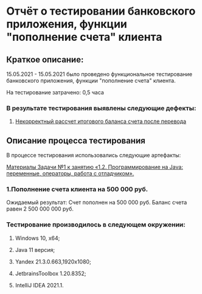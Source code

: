 <h1>Отчёт о тестировании банковского приложения, функции "пополнение счета" клиента</h1> 

<h2> Краткое описание: </h2>

15.05.2021 - 15.05.2021 было проведено функциональное тестирование банковского приложения, функции "пополнение счета" клиента.

На тестирование затрачено: 0,5 часа

<h3>В результате тестирования выявлены следующие дефекты:</h3> 

1. [Некорректный рассчет итогового баланса счета после перевода](https://github.com/Perepadin/M3-HW2.1/issues/1)

<h2>Описание процесса тестирования</h2> 

В процессе тестирования использовались следующие артефакты: 

[Материалы Задачи №1 к занятию «1.2. Программирование на Java: переменные, операторы, работа с отладчиком».](https://github.com/netology-code/javaqa-homeworks/tree/master/programming)


<h3>1.Пополнение счета клиента на 500 000 руб.</h3>

  Ожидаемый результат: Счет пополнен на 500 000 руб. Баланс счета равен 2 500 000 000 руб.


<h3>Тестирование производилось в следующем окружении:</h3>

1. Windows 10, x64;

1. Java 11 версия; 

1. Yandex 21.3.0.663,1920x1080;

1. JetbrainsToolbox 1.20.8352;

1. IntelliJ IDEA 2021.1.
